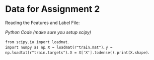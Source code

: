 # Data for Assignment 2

Reading the Features and Label File:

*Python Code (make sure you setup scipy)*

`from scipy.io import loadmat`.   
`import numpy as np`. 
`X = loadmat(r"train.mat")`. 
`y = np.loadtxt(r"train.targets")`. 
`X = X['X'].todense()`. 
`print(X.shape)`. 
